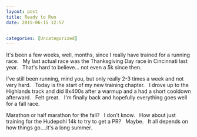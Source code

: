 ```yaml
---
layout: post
title: Ready to Run
date: 2015-06-15 12:57


categories: [Uncategorized]
---
```

It's been a few weeks, well, months, since I really have trained for a running race.   My last actual race was the Thanksgiving Day race in Cincinnati last year.   That's hard to believe... not even a 5k since then.

I've still been running, mind you, but only really 2-3 times a week and not very hard.   Today is the start of my new training chapter.   I drove up to the Highlands track and did 8x400s after a warmup and a had a short cooldown afterward.   Felt great.   I'm finally back and hopefully everything goes well for a fall race.

Marathon or half marathon for the fall?   I don't know.   How about just training for the Hudepohl 14k to try to get a PR?   Maybe.   It all depends on how things go....it's a long summer.

